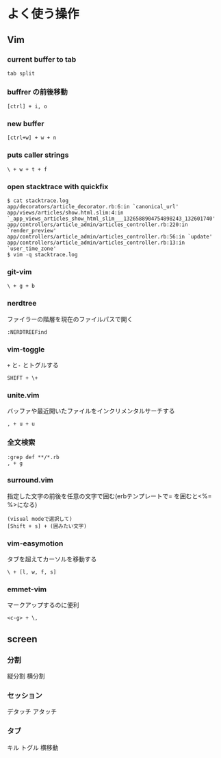 # よく使う操作
## Vim
### current buffer to tab
```
tab split
```

### buffrer の前後移動
```
[ctrl] + i, o
```

### new buffer
```
[ctrl+w] + w + n
```

### puts caller strings
```
\ + w + t + f
```

### open stacktrace with quickfix
```
$ cat stacktrace.log
app/decorators/article_decorator.rb:6:in `canonical_url'
app/views/articles/show.html.slim:4:in `_app_views_articles_show_html_slim___1326588904754898243_132601740'
app/controllers/article_admin/articles_controller.rb:220:in `render_preview'
app/controllers/article_admin/articles_controller.rb:56:in `update'
app/controllers/article_admin/articles_controller.rb:13:in `user_time_zone'
$ vim -q stacktrace.log
```

### git-vim
```
\ + g + b
```

### nerdtree
ファイラーの階層を現在のファイルパスで開く
```
:NERDTREEFind
```

### vim-toggle
`+` と`-` とトグルする
```
SHIFT + \+
```

### unite.vim
バッファや最近開いたファイルをインクリメンタルサーチする
```
, + u + u
```

### 全文検索
```
:grep def **/*.rb
, + g
```

### surround.vim
指定した文字の前後を任意の文字で囲む(erbテンプレートで\= を囲むと<%= %>になる)
```
(visual modeで選択して)
[Shift + s] + (囲みたい文字)
```

### vim-easymotion
タブを超えてカーソルを移動する
```
\ + [l, w, f, s]
```

### emmet-vim
マークアップするのに便利
```
<c-g> + \,
```


## screen
### 分割
縦分割
横分割

### セッション
デタッチ
アタッチ

### タブ
キル
トグル
横移動
